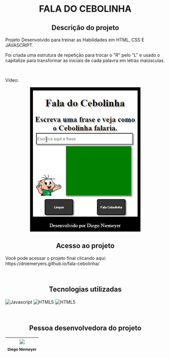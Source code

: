 <h1 align="center"> FALA DO CEBOLINHA</h1>

<h2 align="center">Descrição do projeto </h2>
<p> Projeto Desenvolvido para treinar as Habilidades em HTML, CSS E JAVASCRIPT.</p>
<p> Foi criada uma estrutura de repetição para trocar o "R" pelo "L" e usado o capitalize para transformar as iniciais de cada palavra em letras maiúsculas.  </p>

<br>

<p>Vídeo: </p>
<p align="center"> <img src="img/cebolinha.gif">


<br>

<h2 align="center"> Acesso ao projeto </h2>
<p> Você pode acessar o projeto final clicando aqui: https://dniemeryers.github.io/fala-cebolinha/ </p>
<br>
<h2 align="center"> Tecnologias utilizadas </h2>

<p align="esquerda">

<img align="center" src="https://raw.githubusercontent.com/danielcranney/readme-generator/main/public/icons/skills/javascript-colored.svg" height="50" width="50" alt="Javascript"/>

<img align="center" src="https://raw.githubusercontent.com/danielcranney/readme-generator/main/public/icons/skills/html5-colored.svg" height="50" width="50" alt="HTML5"/>

<img align="center" src="https://raw.githubusercontent.com/danielcranney/readme-generator/main/public/icons/skills/css3-colored.svg" height="50" width="50" alt="HTML5"/>

</p>


<br>
<h2 align="center"> Pessoa desenvolvedora do projeto </h2>


| <img src="https://avatars.githubusercontent.com/u/102764313?s=400&u=047422d2a39301a63cf43bd6e961046c7ae76e0e&v=4" width=115><br><sub>Diego Niemeyer</sub> |
| :---: |